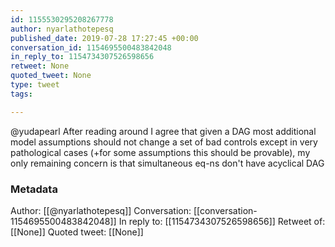 ```yaml
---
id: 1155530295208267778
author: nyarlathotepesq
published_date: 2019-07-28 17:27:45 +00:00
conversation_id: 1154695500483842048
in_reply_to: 1154734307526598656
retweet: None
quoted_tweet: None
type: tweet
tags:

---
```


@yudapearl After reading around I agree that given a DAG most additional model assumptions should not change a set of bad controls except in very pathological cases (+for some assumptions this should be provable), my only remaining concern is that simultaneous eq-ns don't have acyclical DAG

### Metadata

Author: [[@nyarlathotepesq]]
Conversation: [[conversation-1154695500483842048]]
In reply to: [[1154734307526598656]]
Retweet of: [[None]]
Quoted tweet: [[None]]
